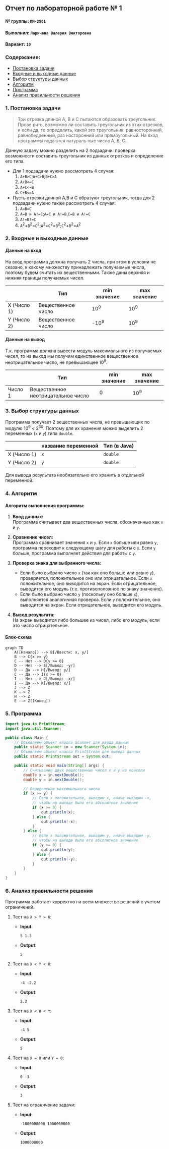 ## Отчет по лабораторной работе № 1

#### № группы: `ПМ-2501`

#### Выполнил: `Ларичева Валерия Викторовна`

#### Вариант: `10`

### Cодержание:

- [Постановка задачи](#1-постановка-задачи)
- [Входные и выходные данные](#2-входные-и-выходные-данные)
- [Выбор структуры данных](#3-выбор-структуры-данных)
- [Алгоритм](#4-алгоритм)
- [Программа](#5-программа)
- [Анализ правильности решения](#6-анализ-правильности-решения)

### 1. Постановка задачи

> Три отрезка длиной A, B и C пытаются образовать треугольник. Прове
рить, возможно ли составить треугольник из этих отрезков, и если да, то
 определить, какой это треугольник: равносторонний, равнобедренный, раз
носторонний или прямоугольный. На вход программы подаются натураль
ные числа A, B, C.

Данную задачу можно разделить на 2 подзадачи: проверка возможности составить треугольник из данных отрезков и определение его типа.

- Для 1 подзадачи нужно рассмотреть 4 случая:
    1. `A+B>C`;`A+C>B`;`B+C>A`
    2. `A+B<=C`
    3. `A+C<=B`
    4. `C+B<=A`
- Пусть отрезки длиной A,B и C образуют треугольник, тогда для 2 подзадачи нужно также рассмотреть 4 случая:
    1. `A=B=C`
    2. `A=B и A!=C`;`A=C и A!=B`,`C=B и A!=C`
    3. `A!=B!=C`
    4. `A`<sup>2</sup>+`B`<sup>2</sup>=`C`<sup>2</sup>;`A`<sup>2</sup>+`C`<sup>2</sup>=`B`<sup>2</sup>;`C`<sup>2</sup>+`B`<sup>2</sup>=`A`<sup>2</sup>

### 2. Входные и выходные данные

#### Данные на вход

На вход программа должна получать 2 числа, при этом в условии не сказано, к какому множеству
принадлежать получаемые числа, поэтому будем считать их вещественными. Также даны верхняя и нижняя границы получаемых
чисел.

|             | Тип                | min значение    | max значение   |
|-------------|--------------------|-----------------|----------------|
| X (Число 1) | Вещественное число | 10<sup>9</sup>  | 10<sup>9</sup> |
| Y (Число 2) | Вещественное число | -10<sup>9</sup> | 10<sup>9</sup> |

#### Данные на выход

Т.к. программа должна вывести модуль максимального из получаемых чисел, то на выход мы получим
единственное вещественное неотрицательное число, не превышающее 10<sup>9</sup>.

|         | Тип                                | min значение | max значение   |
|---------|------------------------------------|--------------|----------------|
| Число 1 | Вещественное неотрицательное число | 0            | 10<sup>9</sup> |

### 3. Выбор структуры данных

Программа получает 2 вещественных числа, не превышающих по модулю 10<sup>9</sup> < 2<sup>30</sup>. Поэтому для их хранения
можно выделить 2 переменных (`x` и `y`) типа `double`.

|             | название переменной | Тип (в Java) | 
|-------------|---------------------|--------------|
| X (Число 1) | `x`                 | `double`     |
| Y (Число 2) | `y`                 | `double`     | 

Для вывода результата необязательно его хранить в отдельной переменной.

### 4. Алгоритм

#### Алгоритм выполнения программы:

1. **Ввод данных:**  
   Программа считывает два вещественных числа, обозначенные как `x` и `y`.

2. **Сравнение чисел:**  
   Программа сравнивает значения `x` и `y`. Если `x` больше или равно `y`, программа переходит к следующему шагу для
   работы с `x`. Если `y` больше, программа выполняет действия для работы с `y`.

3. **Проверка знака для выбранного числа:**
    - Если было выбрано число `x` (так как оно больше или равно `y`), проверяется, положительное оно или отрицательное.
      Если `x` положительное, оно выводится на экран. Если отрицательное, выводится его модуль (т.е. противоположное
      по знаку значение).
    - Если было выбрано число `y` (поскольку оно больше `x`), выполняется аналогичная проверка. Если `y` положительное,
      оно выводится на экран. Если отрицательное, выводится его модуль.

4. **Вывод результата:**  
   На экран выводится либо большее из чисел, либо его модуль, если это число отрицательное.

#### Блок-схема

```mermaid
graph TD
    A([Начало]) --> B[/Ввести: x, y/]
    B --> C{x >= y}
    C -- Нет --> D{y >= 0}
    D -- Нет --> E[/Вывод: -y/]
    D -- Да --> H[/Вывод: y/]
    C -- Да --> I{x >= 0}
    I -- Нет --> J[/Вывод: -x/]
    I -- Да --> K[/Вывод: x/]
    J --> Z
    K --> Z
    H --> Z
    E --> Z([Конец])

```

### 5. Программа

```java
import java.io.PrintStream;
import java.util.Scanner;

public class Main {
    // Объявляем объект класса Scanner для ввода данных
    public static Scanner in = new Scanner(System.in);
    // Объявляем объект класса PrintStream для вывода данных
    public static PrintStream out = System.out;

    public static void main(String[] args) {
        // Считывание двух вещественных чисел x и y из консоли
        double x = in.nextDouble();
        double y = in.nextDouble();

        // Определение максимального числа
        if (x >= y) {
            // Если x положительное, выводим x, иначе выводим -x,
            // чтобы на выходе было его абсолютное значение
            if (x >= 0) {
                out.println(x);
            } else {
                out.println(-x);
            }
        } else {
            // Если x положительное, выводим y, иначе выводим -y,
            // чтобы на выходе было его абсолютное значение
            if (y >= 0) {
                out.println(y);
            } else {
                out.println(-y);
            }
        }
    }
}
```

### 6. Анализ правильности решения

Программа работает корректно на всем множестве решений с учетом ограничений.

1. Тест на `X > Y > 0`:

    - **Input**:
        ```
        5 1.3
        ```

    - **Output**:
        ```
        5
        ```

2. Тест на `X < Y < 0`:

    - **Input**:
        ```
        -4 -2.2
        ```

    - **Output**:
        ```
        2.2
        ```

3. Тест на `X < 0 < Y`:

    - **Input**:
        ```
        -4 5
        ```

    - **Output**:
        ```
        5
        ```

4. Тест на `X = 0` или `Y = 0`:

    - **Input**:
        ```
        0 -3
        ```

    - **Output**:
        ```
        3
        ```

5. Тест на ограничение задачи:

    - **Input**:
        ```
        -1000000000 1000000000
        ```

    - **Output**:
        ```
        1000000000
        ```
